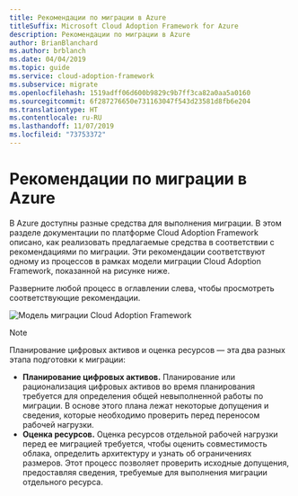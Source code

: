 ```yaml
---
title: Рекомендации по миграции в Azure
titleSuffix: Microsoft Cloud Adoption Framework for Azure
description: Рекомендации по миграции в Azure
author: BrianBlanchard
ms.author: brblanch
ms.date: 04/04/2019
ms.topic: guide
ms.service: cloud-adoption-framework
ms.subservice: migrate
ms.openlocfilehash: 1519adff06d600b9829c9b7ff3ca82a0aa5a0160
ms.sourcegitcommit: 6f287276650e731163047f543d23581d8fb6e204
ms.translationtype: HT
ms.contentlocale: ru-RU
ms.lasthandoff: 11/07/2019
ms.locfileid: "73753372"
---
```

# <a name="azure-migration-best-practices"></a>Рекомендации по миграции в Azure

В Azure доступны разные средства для выполнения миграции. В этом разделе документации по платформе Cloud Adoption Framework описано, как реализовать предлагаемые средства в соответствии с рекомендациями по миграции. Эти рекомендации соответствуют одному из процессов в рамках модели миграции Cloud Adoption Framework, показанной на рисунке ниже.

Разверните любой процесс в оглавлении слева, чтобы просмотреть соответствующие рекомендации.

![Модель миграции Cloud Adoption Framework](../../_images/operational-transformation-migrate.png)

> [!NOTE]
> Планирование цифровых активов и оценка ресурсов — эта два разных этапа подготовки к миграции:
>
> - **Планирование цифровых активов.** Планирование или рационализация цифровых активов во время планирования требуется для определения общей невыполненной работы по миграции. В основе этого плана лежат некоторые допущения и сведения, которые необходимо проверить перед переносом рабочей нагрузки.
> - **Оценка ресурсов.** Оценка ресурсов отдельной рабочей нагрузки перед ее миграцией требуется, чтобы оценить совместимость облака, определить архитектуру и узнать об ограничениях размеров. Этот процесс позволяет проверить исходные допущения, предоставляя сведения, требуемые для выполнения миграции отдельного ресурса.
